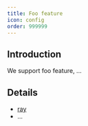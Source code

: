 ```yaml
---
title: Foo feature
icon: config
order: 999999
---
```


## Introduction

We support foo feature, ...

## Details

- [ray](ray.md)
- ...
